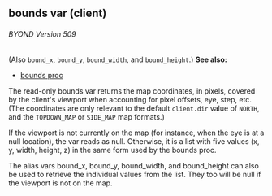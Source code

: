 ## bounds var (client) 
###### BYOND Version 509
(Also `bound_x`, `bound_y`, `bound_width`, and `bound_height`.)
**See also:**
*   [bounds proc](/proc/bounds)


The read-only bounds var returns the map coordinates, in
pixels, covered by the client\'s viewport when accounting for pixel
offsets, eye, step, etc. (The coordinates are only relevant to the
default `client.dir` value of `NORTH`, and the `TOPDOWN_MAP` or
`SIDE_MAP` map formats.) 

If the viewport is not currently on
the map (for instance, when the eye is at a null location), the var
reads as null. Otherwise, it is a list with five values (x, y, width,
height, z) in the same form used by the bounds proc. 

The alias
vars bound_x, bound_y, bound_width, and bound_height can also be used to
retrieve the individual values from the list. They too will be null if
the viewport is not on the map.